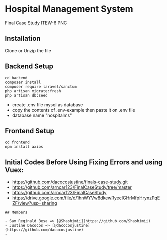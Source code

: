 
# Hospital Management System

Final Case Study ITEW-6 PNC

## Installation

Clone or Unzip the file

## Backend Setup
```
cd backend
composer install
composer require laravel/sanctum
php artisan migrate:fresh
php artisan db:seed

```
- create .env file mysql as database
- copy the contents of .env-example then paste it on .env file
- database name "hospitalms"
## Frontend Setup
```
cd frontend
npm install axios
```
## Initial Codes Before Using Fixing Errors and using Vuex:
- https://github.com/dacocosjustine/finals-case-study.git
- https://github.com/arncar123/FinalCaseStudy/tree/master
- https://github.com/arncar123/FinalCaseStudy
- https://drive.google.com/file/d/1hnWYVw8dkewRyecIGHrMfpHrynzPqEZF/view?usp=sharing
```
## Members

- Sam Reginald Besa => [@Shashimii](https://github.com/Shashimii)
- Justine Dacocos => [@dacocosjustine](https://github.com/dacocosjustine)
-
